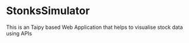 # StonksSimulator
This is an Taipy based Web Application that helps to visualise stock data using APIs
